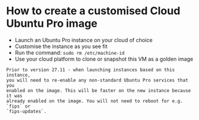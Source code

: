 # How to create a customised Cloud Ubuntu Pro image

* Launch an Ubuntu Pro instance on your cloud of choice
* Customise the instance as you see fit
* Run the command: `sudo rm /etc/machine-id`
* Use your cloud platform to clone or snapshot this VM as a golden image

```{tip}
Prior to version 27.11 - when launching instances based on this instance,
you will need to re-enable any non-standard Ubuntu Pro services that you
enabled on the image. This will be faster on the new instance because it was
already enabled on the image. You will not need to reboot for e.g. `fips` or
`fips-updates`.
```
